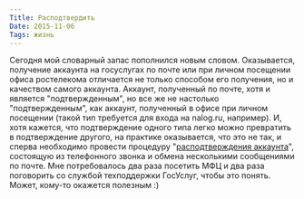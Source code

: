 ```yaml
---
Title: Расподтвердить
Date: 2015-11-06
Tags: жизнь
---
```


Сегодня мой словарный запас пополнился новым словом.
Оказывается, получение аккаунта на госуслугах по почте или при личном посещении офиса ростелекома отличается не только способом его получения, но и качеством самого аккаунта. Аккаунт, полученный по почте, хотя и является "подтвержденным", но все же не настолько "подтвержденным", как аккаунт, полученный в офисе при личном посещении (такой тип требуется для входа на nalog.ru, например). И, хотя кажется, что подтверждение одного типа легко можно превратить в подтверждение другого, на практике оказывается, что это не так, и сперва необходимо провести процедуру "[расподтверждения аккаунта][1]", состоящую из телефонного звонка и обмена несколькими сообщениями по почте. Мне потребовалось два раза посетить МФЦ и два раза поговорить со службой техподдержки ГосУслуг, чтобы это понять.
Может, кому-то окажется полезным :)

[1]: http://gosuslugi.livejournal.com/33110.html?thread=1106774#t1106774